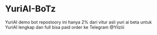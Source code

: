 # YuriAI-BoTz
YuriAI demo bot repostoory ini hanya 2%  dari vitur asli yuri ai beta untuk YuriAI lengkap dan  full bisa paid order ke Telegram @Yilziii
